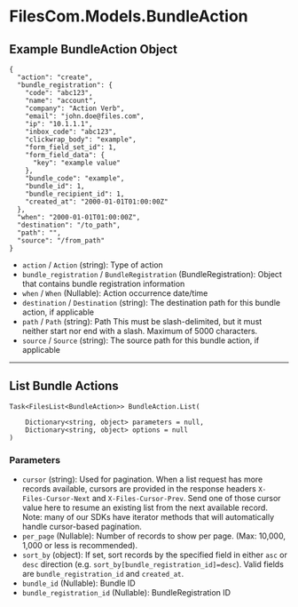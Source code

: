 # FilesCom.Models.BundleAction

## Example BundleAction Object

```
{
  "action": "create",
  "bundle_registration": {
    "code": "abc123",
    "name": "account",
    "company": "Action Verb",
    "email": "john.doe@files.com",
    "ip": "10.1.1.1",
    "inbox_code": "abc123",
    "clickwrap_body": "example",
    "form_field_set_id": 1,
    "form_field_data": {
      "key": "example value"
    },
    "bundle_code": "example",
    "bundle_id": 1,
    "bundle_recipient_id": 1,
    "created_at": "2000-01-01T01:00:00Z"
  },
  "when": "2000-01-01T01:00:00Z",
  "destination": "/to_path",
  "path": "",
  "source": "/from_path"
}
```

* `action` / `Action`  (string): Type of action
* `bundle_registration` / `BundleRegistration`  (BundleRegistration): Object that contains bundle registration information
* `when` / `When`  (Nullable<DateTime>): Action occurrence date/time
* `destination` / `Destination`  (string): The destination path for this bundle action, if applicable
* `path` / `Path`  (string): Path This must be slash-delimited, but it must neither start nor end with a slash. Maximum of 5000 characters.
* `source` / `Source`  (string): The source path for this bundle action, if applicable


---

## List Bundle Actions

```
Task<FilesList<BundleAction>> BundleAction.List(
    
    Dictionary<string, object> parameters = null,
    Dictionary<string, object> options = null
)
```

### Parameters

* `cursor` (string): Used for pagination.  When a list request has more records available, cursors are provided in the response headers `X-Files-Cursor-Next` and `X-Files-Cursor-Prev`.  Send one of those cursor value here to resume an existing list from the next available record.  Note: many of our SDKs have iterator methods that will automatically handle cursor-based pagination.
* `per_page` (Nullable<Int64>): Number of records to show per page.  (Max: 10,000, 1,000 or less is recommended).
* `sort_by` (object): If set, sort records by the specified field in either `asc` or `desc` direction (e.g. `sort_by[bundle_registration_id]=desc`). Valid fields are `bundle_registration_id` and `created_at`.
* `bundle_id` (Nullable<Int64>): Bundle ID
* `bundle_registration_id` (Nullable<Int64>): BundleRegistration ID
